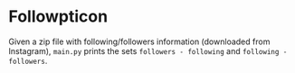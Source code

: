 # Followpticon

Given a zip file with following/followers information (downloaded from Instagram), `main.py` prints the sets `followers - following` and `following - followers`.
